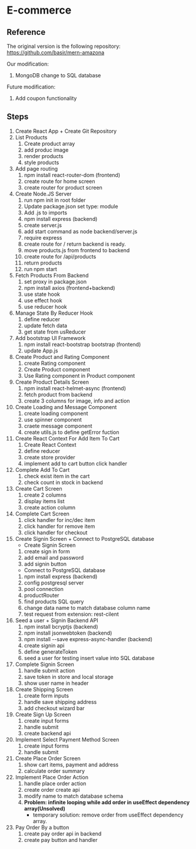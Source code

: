 # E-commerce

## Reference
The original version is the following repository:  
https://github.com/basir/mern-amazona

Our modification: 
1. MongoDB change to SQL database  

Future modification:  
1. Add coupon functionality

## Steps
1. Create React App + Create Git Repository
2. List Products
    1. Create product array 
    2. add produc image
    3. render products
    4. style products
3. Add page routing
   1. npm install react-router-dom (frontend)
   2. create route for home screen
   3. create router for product screen
4. Create Node.JS Server
   1. run npm init in root folder
   2. Update package.json set type: module
   3. Add .js to imports
   4. npm install express (backend)
   5. create server.js
   6. add start command as node backend/server.js
   7. require express
   8. create route for / return backend is ready.
   9. move products.js from frontend to backend
   10. create route for /api/products
   11. return products
   12. run npm start
5. Fetch Products From Backend
   1. set proxy in package.json
   2. npm install axios (frontend+backend)
   3. use state hook
   4. use effect hook
   5. use reducer hook
6. Manage State By Reducer Hook
   1. define reducer
   2. update fetch data
   3. get state from usReducer
7. Add bootstrap UI Framework
    1. npm install react-bootstrap bootstrap (frontend)
    2. update App.js
8. Create Product and Rating Component
    1. create Rating component
    2. Create Product component
    3. Use Rating component in Product component
9. Create Product Details Screen
    1. npm install react-helmet-async (frontend)
    2. fetch product from backend
    3. create 3 columns for image, info and action
10. Create Loading and Message Component
    1. create loading component
    2. use spinner component
    3. craete message component
    4. create utils.js to define getError fuction
11. Create React Context For Add Item To Cart
    1. Create React Context
    2. define reducer
    3. create store provider
    4. implement add to cart button click handler
12. Complete Add To Cart
    1. check exist item in the cart
    2. check count in stock in backend
13. Create Cart Screen
    1. create 2 columns
    2. display items list
    3. create action column
14. Complete Cart Screen
    1. click handler for inc/dec item
    2. click handler for remove item
    3. click handler for checkout
15. Create Signin Screen + Connect to PostgreSQL database 
    - Create Signin Screen
    1. create sign in form
    2. add email and password
    3. add signin button
    - Connect to PostgreSQL database
    1. npm install express (backend)
    2. config postgresql server
    3. pool connection
    4. productRouter 
    5. find products SQL query
    6. change data name to match database column name
    7. test request from extension: rest-cilent
16. Seed a user + Signin Backend API
    1. npm install bcryptjs (backend)
    2. npm install jsonwebtoken (backend)
    3. npm install --save express-async-handler (backend)
    3. create signin api
    4. define generateToken
    6. seed a user for testing insert value into SQL database
17. Complete Signin Screen
    1. handle submit action
    2. save token in store and local storage
    3. show user name in header
18. Create Shipping Screen
    1. create form inputs
    2. handle save shipping address
    3. add checkout wizard bar
19. Create Sign Up Screen
    1. create input forms
    2. handle submit
    3. create backend api
20. Implement Select Payment Method Screen
    1. create input forms
    2. handle submit
21. Create Place Order Screen
    1. show cart items, payment and address
    2. calculate order summary
22. Implement Place Order Action
    1. handle place order action
    2. create order create api
    3. modify name to match database schema
    4. **Problem: infinite looping while add order in useEffect dependency array(Unsolved)**
        - temporary solution: remove order from useEffect dependency array.
23. Pay Order By a button
    1. create pay order api in backend
    2. create pay button and handler